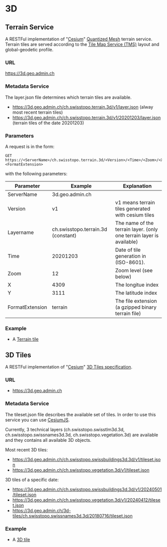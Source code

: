 # 3D

## Terrain Service

A RESTFul implementation of "[Cesium](http://cesiumjs.org/)" [Quantized
Mesh](https://github.com/AnalyticalGraphicsInc/quantized-mesh) terrain
service. Terrain tiles are served according to the [Tile Map Service
(TMS)](http://wiki.osgeo.org/wiki/Tile_Map_Service_Specification) layout
and global-geodetic profile.

### URL

<https://3d.geo.admin.ch>

### Metadata Service

The <span class="title-ref">layer.json</span> file determines which
terrain tiles are available.

- <https://3d.geo.admin.ch/ch.swisstopo.terrain.3d/v1/layer.json>
  (alway most recent terrain tiles)
- <https://3d.geo.admin.ch/ch.swisstopo.terrain.3d/v1/20201203/layer.json>
  (terrain tiles of the date 20201203)

### Parameters

A request is in the form:

    GET https://<ServerName>/ch.swisstopo.terrain.3d/<Version>/<Time>/<Zoom>/<X>/<Y>.<FormatExtension>

with the following parameters:

| Parameter       | Example                            | Explanation                                                          |
| --------------- | ---------------------------------- | -------------------------------------------------------------------- |
| ServerName      | 3d.geo.admin.ch                    |                                                                      |
| Version         | v1                                 | v1 means terrain tiles generated with cesium tiles                   |
| Layername       | ch.swisstopo.terrain.3d (constant) | The name of the terrain layer. (only one terrain layer is available) |
| Time            | 20201203                           | Date of tile generation in (ISO-8601).                               |
| Zoom            | 12                                 | Zoom level (see below)                                               |
| X               | 4309                               | The longitue index                                                   |
| Y               | 3111                               | The latitude index                                                   |
| FormatExtension | terrain                            | The file extension (a gzipped binary terrain file)                   |

### Example

- A [Terrain
  tile](https://3d.geo.admin.ch/ch.swisstopo.terrain.3d/v1/20201203/7/136/98.terrain?v=3924.0.0)

## 3D Tiles

A RESTFul implementation of "[Cesium](http://cesiumjs.org/)" [3D Tiles
specification](https://github.com/CesiumGS/3d-tiles).

### URL

- <https://3d.geo.admin.ch>

### Metadata Service

The <span class="title-ref">tileset.json</span> file describes the
available set of tiles. In order to use this service you can use
[CesiumJS](https://github.com/CesiumGS/cesium).

Currently, 3 technical layers (ch.swisstopo.swisstlm3d.3d,
ch.swisstopo.swissnames3d.3d, ch.swisstopo.vegetation.3d) are available
and they contains all available 3D objects.

Most recent 3D tiles:

- <https://3d.geo.admin.ch/ch.swisstopo.swissbuildings3d.3d/v1/tileset.json>
- <https://3d.geo.admin.ch/ch.swisstopo.vegetation.3d/v1/tileset.json>

3D tiles of a specific date:

- <https://3d.geo.admin.ch/ch.swisstopo.swissbuildings3d.3d/v1/20240501/tileset.json>
- <https://3d.geo.admin.ch/ch.swisstopo.vegetation.3d/v1/20240412/tileset.json>
- <https://3d.geo.admin.ch/3d-tiles/ch.swisstopo.swissnames3d.3d/20180716/tileset.json>

### Example

- A [3D
  tile](https://3d.geo.admin.ch/ch.swisstopo.swissbuildings3d.3d/v1/20240501/7/54/21.b3dm)
